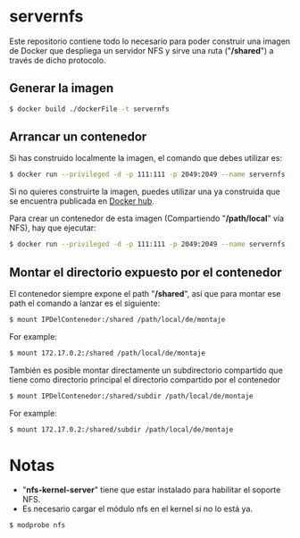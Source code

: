 # servernfs
Este repositorio contiene todo lo necesario para poder construir una imagen de Docker que despliega un servidor NFS y sirve una ruta ("**/shared**") a través de dicho protocolo.

## Generar la imagen

```sh
$ docker build ./dockerFile -t servernfs
```

## Arrancar un contenedor

Si has construido localmente la imagen, el comando que debes utilizar es:
```sh
$ docker run --privileged -d -p 111:111 -p 2049:2049 --name servernfs -v /path/local:/shared servernfs
```
Si no quieres construirte la imagen, puedes utilizar una ya construida que se encuentra publicada en [Docker hub](https://hub.docker.com/r/informaticodelaverno/servernfs).

Para crear un contenedor de esta imagen  (Compartiendo "**/path/local**" vía NFS), hay que ejecutar:
```sh
$ docker run --privileged -d -p 111:111 -p 2049:2049 --name servernfs -v /path/local:/shared informaticodelaverno/servernfs
```
## Montar el directorio expuesto por el contenedor
El contenedor siempre expone el path "**/shared**", así que para montar ese path el comando a lanzar es el siguiente:
```sh
$ mount IPDelContenedor:/shared /path/local/de/montaje
```
For example:
```sh
$ mount 172.17.0.2:/shared /path/local/de/montaje
```
También es posible montar directamente un subdirectorio compartido que tiene como directorio principal el directorio compartido por el contenedor
```sh
$ mount IPDelContenedor:/shared/subdir /path/local/de/montaje
```
For example:
```sh
$ mount 172.17.0.2:/shared/subdir /path/local/de/montaje
```
# Notas
- "**nfs-kernel-server**" tiene que estar instalado para habilitar el soporte NFS.
- Es necesario cargar el módulo nfs en el kernel si no lo está ya.
```sh
$ modprobe nfs
```
